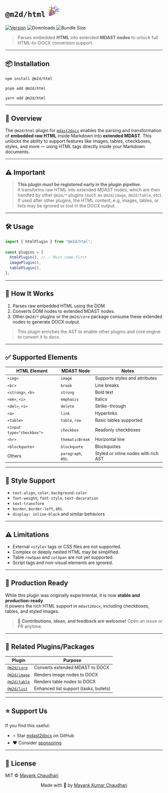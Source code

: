 # `@m2d/html` <img src="https://raw.githubusercontent.com/mayank1513/mayank1513/main/popper.png" height="40"/>

[![Version](https://img.shields.io/npm/v/@m2d/html?color=green)](https://www.npmjs.com/package/@m2d/html) ![Downloads](https://img.shields.io/npm/d18m/@m2d/html) ![Bundle Size](https://img.shields.io/bundlephobia/minzip/@m2d/html)

> Parses embedded **HTML** into extended **MDAST nodes** to unlock full HTML-to-DOCX conversion support.

---

## 📦 Installation

```bash
npm install @m2d/html
```

```bash
pnpm add @m2d/html
```

```bash
yarn add @m2d/html
```

---

## 🚀 Overview

The `@m2d/html` plugin for [`mdast2docx`](https://github.com/mayankchaudhari/mdast2docx) enables the parsing and transformation of **embedded raw HTML** inside Markdown into **extended MDAST**. This unlocks the ability to support features like images, tables, checkboxes, styles, and more — using HTML tags directly inside your Markdown documents.

---

## ⚠️ Important

> **This plugin must be registered early in the plugin pipeline.**  
> It transforms raw HTML into extended MDAST nodes, which are then handled by other `@m2d/*` plugins (such as `@m2d/image`, `@m2d/table`, etc).  
> If used after other plugins, the HTML content, e.g, images, tables, or lists may be ignored or lost in the DOCX output.

---

## 🛠️ Usage

```ts
import { htmlPlugin } from "@m2d/html";

const plugins = [
  htmlPlugin(), // ✅ Must come first
  imagePlugin(),
  tablePlugin(),
];
```

---

## 🧩 How It Works

1. Parses raw embedded HTML using the DOM.
2. Converts DOM nodes to extended MDAST nodes.
3. Other `@m2d/*` plugins or the `@m2d/core` package consume these extended nodes to generate DOCX output.

> This plugin enriches the AST to enable other plugins and core engine to convert it to docx.

---

## ✅ Supported Elements

| HTML Element              | MDAST Node        | Notes                                |
| ------------------------- | ----------------- | ------------------------------------ |
| `<img>`                   | `image`           | Supports styles and attributes       |
| `<br>`                    | `break`           | Line breaks                          |
| `<strong>`, `<b>`         | `strong`          | Bold text                            |
| `<em>`, `<i>`             | `emphasis`        | Italics                              |
| `<del>`, `<s>`            | `delete`          | Strike-through                       |
| `<a>`                     | `link`            | Hyperlinks                           |
| `<table>`                 | `table`, `row`    | Basic tables supported               |
| `<input type="checkbox">` | `checkbox`        | Readonly checkboxes                  |
| `<hr>`                    | `thematicBreak`   | Horizontal line                      |
| `<blockquote>`            | `blockquote`      | Blockquotes                          |
| Others                    | `paragraph`, etc. | Styled or inline nodes with rich AST |

---

## 🎨 Style Support

- `text-align`, `color`, `background-color`
- `font-weight`, `font-style`, `text-decoration`
- `text-transform`
- `border`, `border-left`, etc.
- `display: inline-block` and similar behaviors

---

## ⚠️ Limitations

- External `<style>` tags or CSS files are not supported.
- Complex or deeply nested HTML may be simplified.
- Table `rowSpan` and `colSpan` are not yet supported.
- Script tags and non-visual elements are ignored.

---

## 🧪 Production Ready

While this plugin was originally experimental, it is now **stable and production-ready**.  
It powers the rich HTML support in `mdast2docx`, including checkboxes, tables, and styled images.

> 🧵 **Contributions, ideas, and feedback are welcome!** Open an issue or PR anytime.

---

## 🔌 Related Plugins/Packages

| Plugin                                               | Purpose                                |
| ---------------------------------------------------- | -------------------------------------- |
| [`@m2d/core`](https://npmjs.com/package/@m2d/core)   | Converts extended MDAST to DOCX        |
| [`@m2d/image`](https://npmjs.com/package/@m2d/image) | Renders image nodes to DOCX            |
| [`@m2d/table`](https://npmjs.com/package/@m2d/table) | Renders table nodes to DOCX            |
| [`@m2d/list`](https://npmjs.com/package/@m2d/list)   | Enhanced list support (tasks, bullets) |

---

## ⭐ Support Us

If you find this useful:

- ⭐ Star [mdast2docx](https://github.com/tiny-md/mdast2docx) on GitHub
- ❤️ Consider [sponsoring](https://github.com/sponsors/mayank1513)

---

## 🧾 License

MIT © [Mayank Chaudhari](https://github.com/mayankchaudhari)

<p align="center">Made with 💖 by <a href="https://mayank-chaudhari.vercel.app" target="_blank">Mayank Kumar Chaudhari</a></p>
